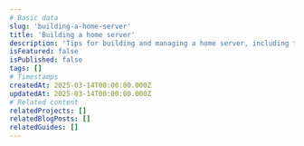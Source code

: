 ```yaml
---
# Basic data
slug: 'building-a-home-server'
title: 'Building a home server'
description: 'Tips for building and managing a home server, including tooling recommendations and useful knowledge.'
isFeatured: false
isPublished: false
tags: []
# Timestamps
createdAt: 2025-03-14T00:00:00.000Z
updatedAt: 2025-03-14T00:00:00.000Z
# Related content
relatedProjects: []
relatedBlogPosts: []
relatedGuides: []
---
```

